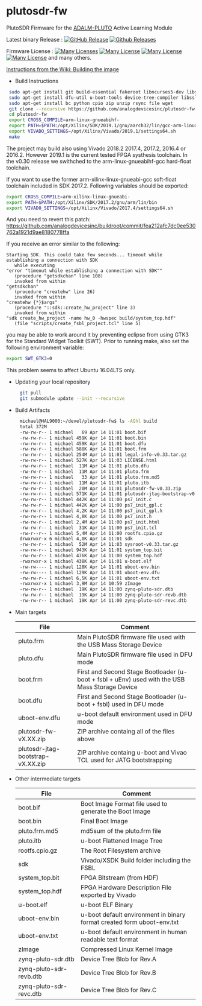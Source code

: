# plutosdr-fw
PlutoSDR Firmware for the [ADALM-PLUTO](https://wiki.analog.com/university/tools/pluto "PlutoSDR Wiki Page") Active Learning Module

Latest binary Release : [![GitHub Release](https://img.shields.io/github/release/analogdevicesinc/plutosdr-fw.svg)](https://github.com/analogdevicesinc/plutosdr-fw/releases/latest)  [![Github Releases](https://img.shields.io/github/downloads/analogdevicesinc/plutosdr-fw/total.svg)](https://github.com/analogdevicesinc/plutosdr-fw/releases/latest)

Firmware License : [![Many Licenses](https://img.shields.io/badge/license-LGPL2+-blue.svg)](https://github.com/analogdevicesinc/plutosdr-fw/blob/master/LICENSE.md)  [![Many License](https://img.shields.io/badge/license-GPL2+-blue.svg)](https://github.com/analogdevicesinc/plutosdr-fw/blob/master/LICENSE.md)  [![Many License](https://img.shields.io/badge/license-BSD-blue.svg)](https://github.com/analogdevicesinc/plutosdr-fw/blob/master/LICENSE.md)  [![Many License](https://img.shields.io/badge/license-apache-blue.svg)](https://github.com/analogdevicesinc/plutosdr-fw/blob/master/LICENSE.md) and many others.

[Instructions from the Wiki: Building the image](https://wiki.analog.com/university/tools/pluto/building_the_image)

* Build Instructions
```bash
 sudo apt-get install git build-essential fakeroot libncurses5-dev libssl-dev ccache
 sudo apt-get install dfu-util u-boot-tools device-tree-compiler libssl1.0-dev mtools
 sudo apt-get install bc python cpio zip unzip rsync file wget
 git clone --recursive https://github.com/analogdevicesinc/plutosdr-fw.git
 cd plutosdr-fw
 export CROSS_COMPILE=arm-linux-gnueabihf-
 export PATH=$PATH:/opt/Xilinx/SDK/2019.1/gnu/aarch32/lin/gcc-arm-linux-gnueabi/bin
 export VIVADO_SETTINGS=/opt/Xilinx/Vivado/2019.1/settings64.sh
 make

```

The project may build also using Vivado 2018.2 2017.4, 2017.2, 2016.4 or 2016.2.
However 2019.1 is the current tested FPGA systhesis toolchain.
In the v0.30 release we swithched to the arm-linux-gnueabihf-gcc hard-float toolchain.

If you want to use the former arm-xilinx-linux-gnueabi-gcc soft-float toolchain included in SDK 2017.2.
Following variables should be exported:


 ```bash
 export CROSS_COMPILE=arm-xilinx-linux-gnueabi-
 export PATH=$PATH:/opt/Xilinx/SDK/2017.2/gnu/arm/lin/bin
 export VIVADO_SETTINGS=/opt/Xilinx/Vivado/2017.4/settings64.sh
 ```

And you need to revert this patch:
https://github.com/analogdevicesinc/buildroot/commit/fea212afc7dc0ee530762a1921d9ae8180778ffa


 If you receive an error similar to the following:
 ```
 Starting SDK. This could take few seconds... timeout while establishing a connection with SDK
    while executing
"error "timeout while establishing a connection with SDK""
    (procedure "getsdkchan" line 108)
    invoked from within
"getsdkchan"
    (procedure "createhw" line 26)
    invoked from within
"createhw {*}$args"
    (procedure "::sdk::create_hw_project" line 3)
    invoked from within
"sdk create_hw_project -name hw_0 -hwspec build/system_top.hdf"
    (file "scripts/create_fsbl_project.tcl" line 5)
```
you may be able to work around it by preventing eclipse from using GTK3 for the Standard Widget Toolkit (SWT). Prior to running make, also set the following environment variable: 
```bash
export SWT_GTK3=0
```
This problem seems to affect Ubuntu 16.04LTS only.

 * Updating your local repository 
 ```bash 
      git pull
      git submodule update --init --recursive
  ```
   
* Build Artifacts
 ```bash
      michael@HAL9000:~/devel/plutosdr-fw$ ls -AGhl build
      total 372M
      -rw-rw-r-- 1 michael   69 Apr 14 11:01 boot.bif
      -rw-rw-r-- 1 michael 459K Apr 14 11:01 boot.bin
      -rw-rw-r-- 1 michael 459K Apr 14 11:01 boot.dfu
      -rw-rw-r-- 1 michael 588K Apr 14 11:01 boot.frm
      -rw-rw-r-- 1 michael 254M Apr 14 11:01 legal-info-v0.33.tar.gz
      -rw-rw-r-- 1 michael 527K Apr 14 11:03 LICENSE.html
      -rw-rw-r-- 1 michael  11M Apr 14 11:01 pluto.dfu
      -rw-rw-r-- 1 michael  11M Apr 14 11:01 pluto.frm
      -rw-rw-r-- 1 michael   33 Apr 14 11:01 pluto.frm.md5
      -rw-rw-r-- 1 michael  11M Apr 14 11:01 pluto.itb
      -rw-rw-r-- 1 michael  20M Apr 14 11:01 plutosdr-fw-v0.33.zip
      -rw-rw-r-- 1 michael 571K Apr 14 11:01 plutosdr-jtag-bootstrap-v0.33.zip
      -rw-rw-r-- 1 michael 442K Apr 14 11:00 ps7_init.c
      -rw-rw-r-- 1 michael 442K Apr 14 11:00 ps7_init_gpl.c
      -rw-rw-r-- 1 michael 4,2K Apr 14 11:00 ps7_init_gpl.h
      -rw-rw-r-- 1 michael 4,8K Apr 14 11:00 ps7_init.h
      -rw-rw-r-- 1 michael 2,4M Apr 14 11:00 ps7_init.html
      -rw-rw-r-- 1 michael  31K Apr 14 11:00 ps7_init.tcl
      -rw-r--r-- 1 michael 5,4M Apr 14 11:00 rootfs.cpio.gz
      drwxrwxr-x 6 michael 4,0K Apr 14 11:01 sdk
      -rw-rw-r-- 1 michael  52M Apr 14 11:03 sysroot-v0.33.tar.gz
      -rw-rw-r-- 1 michael 943K Apr 14 11:01 system_top.bit
      -rw-rw-r-- 1 michael 476K Apr 14 11:00 system_top.hdf
      -rwxrwxr-x 1 michael 438K Apr 14 11:01 u-boot.elf
      -rw-rw---- 1 michael 128K Apr 14 11:01 uboot-env.bin
      -rw-rw---- 1 michael 129K Apr 14 11:01 uboot-env.dfu
      -rw-rw-r-- 1 michael 6,5K Apr 14 11:01 uboot-env.txt
      -rwxrwxr-x 1 michael 3,9M Apr 14 10:59 zImage
      -rw-rw-r-- 1 michael  19K Apr 14 11:00 zynq-pluto-sdr.dtb
      -rw-rw-r-- 1 michael  19K Apr 14 11:00 zynq-pluto-sdr-revb.dtb
      -rw-rw-r-- 1 michael  19K Apr 14 11:00 zynq-pluto-sdr-revc.dtb
 ```
 
 * Main targets
 
     | File  | Comment |
     | ------------- | ------------- | 
     | pluto.frm | Main PlutoSDR firmware file used with the USB Mass Storage Device |
     | pluto.dfu | Main PlutoSDR firmware file used in DFU mode |
     | boot.frm  | First and Second Stage Bootloader (u-boot + fsbl + uEnv) used with the USB Mass Storage Device |
     | boot.dfu  | First and Second Stage Bootloader (u-boot + fsbl) used in DFU mode |
     | uboot-env.dfu  | u-boot default environment used in DFU mode |
     | plutosdr-fw-vX.XX.zip  | ZIP archive containg all of the files above |  
     | plutosdr-jtag-bootstrap-vX.XX.zip  | ZIP archive containg u-boot and Vivao TCL used for JATG bootstrapping |       
 
  * Other intermediate targets

     | File  | Comment |
     | ------------- | ------------- |
     | boot.bif | Boot Image Format file used to generate the Boot Image |
     | boot.bin | Final Boot Image |
     | pluto.frm.md5 | md5sum of the pluto.frm file |
     | pluto.itb | u-boot Flattened Image Tree |
     | rootfs.cpio.gz | The Root Filesystem archive |
     | sdk | Vivado/XSDK Build folder including  the FSBL |
     | system_top.bit | FPGA Bitstream (from HDF) |
     | system_top.hdf | FPGA Hardware Description  File exported by Vivado |
     | u-boot.elf | u-boot ELF Binary |
     | uboot-env.bin | u-boot default environment in binary format created form uboot-env.txt |
     | uboot-env.txt | u-boot default environment in human readable text format |
     | zImage | Compressed Linux Kernel Image |
     | zynq-pluto-sdr.dtb | Device Tree Blob for Rev.A |
     | zynq-pluto-sdr-revb.dtb | Device Tree Blob for Rev.B|     
     | zynq-pluto-sdr-revc.dtb | Device Tree Blob for Rev.C|
 

